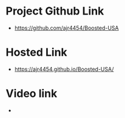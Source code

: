 # Project Github Link 
- https://github.com/ajr4454/Boosted-USA
# Hosted Link
- https://ajr4454.github.io/Boosted-USA/
# Video link
-
